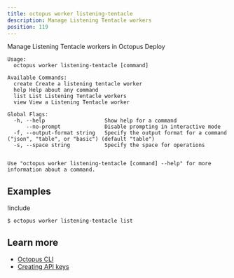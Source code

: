 ```yaml
---
title: octopus worker listening-tentacle
description: Manage Listening Tentacle workers
position: 119
---
```


Manage Listening Tentacle workers in Octopus Deploy


```text
Usage:
  octopus worker listening-tentacle [command]

Available Commands:
  create Create a listening tentacle worker
  help Help about any command
  list List Listening Tentacle workers
  view View a Listening Tentacle worker

Global Flags:
  -h, --help                   Show help for a command
      --no-prompt              Disable prompting in interactive mode
  -f, --output-format string   Specify the output format for a command ("json", "table", or "basic") (default "table")
  -s, --space string           Specify the space for operations


Use "octopus worker listening-tentacle [command] --help" for more information about a command.
```

## Examples

!include <samples-instance>


```text
$ octopus worker listening-tentacle list

```

## Learn more

- [Octopus CLI](/docs/octopus-rest-api/cli/index.md)
- [Creating API keys](/docs/octopus-rest-api/how-to-create-an-api-key.md)